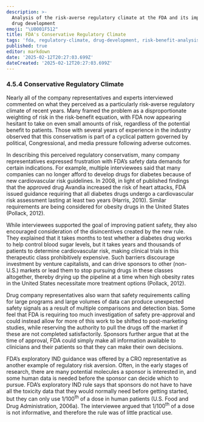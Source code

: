 ```yaml
---
description: >-
  Analysis of the risk-averse regulatory climate at the FDA and its impact on
  drug development
emoji: "\U0001F512"
title: FDA's Conservative Regulatory Climate
tags: 'fda, regulatory-climate, drug-development, risk-benefit-analysis'
published: true
editor: markdown
date: '2025-02-12T20:27:03.699Z'
dateCreated: '2025-02-12T20:27:03.699Z'
---
```

### 4.5.4 Conservative Regulatory Climate

Nearly all of the company representatives and experts interviewed commented on what they perceived as a particularly risk-averse regulatory climate of recent years. Many framed the problem as a disproportionate weighting of risk in the risk-benefit equation, with FDA now appearing hesitant to take on even small amounts of risk, regardless of the potential benefit to patients. Those with several years of experience in the industry observed that this conservatism is part of a cyclical pattern governed by political, Congressional, and media pressure following adverse outcomes.

In describing this perceived regulatory conservatism, many company representatives expressed frustration with FDA’s safety data demands for certain indications. For example, multiple interviewees said that many companies can no longer afford to develop drugs for diabetes because of new cardiovascular risk guidelines. In 2008, in light of published findings that the approved drug Avandia increased the risk of heart attacks, FDA issued guidance requiring that all diabetes drugs undergo a cardiovascular risk assessment lasting at least two years (Harris, 2010). Similar requirements are being considered for obesity drugs in the United States (Pollack, 2012).

While interviewees supported the goal of improving patient safety, they also encouraged consideration of the disincentives created by the new rule. They explained that it takes months to test whether a diabetes drug works to help control blood sugar levels, but it takes years and thousands of patients to determine cardiovascular risk, making clinical trials in this therapeutic class prohibitively expensive. Such barriers discourage investment by venture capitalists, and can drive sponsors to other (non-U.S.) markets or lead them to stop pursuing drugs in these classes altogether, thereby drying up the pipeline at a time when high obesity rates in the United States necessitate more treatment options (Pollack, 2012).

Drug company representatives also warn that safety requirements calling for large programs and large volumes of data can produce unexpected safety signals as a result of multiple comparisons and detection bias. Some feel that FDA is requiring too much investigation of safety pre-approval and could instead allow for more of this work to be shifted to post-marketing studies, while reserving the authority to pull the drugs off the market if these are not completed satisfactorily. Sponsors further argue that at the time of approval, FDA could simply make all information available to clinicians and their patients so that they can make their own decisions.

FDA’s exploratory IND guidance was offered by a CRO representative as another example of regulatory risk aversion. Often, in the early stages of research, there are many potential molecules a sponsor is interested in, and some human data is needed before the sponsor can decide which to pursue. FDA’s exploratory IND rule says that sponsors do not have to have all the toxicity data that they would normally need before getting started, but they can only use 1/100<sup>th</sup> of a dose in human patients (U.S. Food and Drug Administration, 2006a). The interviewee argued that 1/100<sup>th</sup> of a dose is not informative, and therefore the rule was of little practical use.

#
